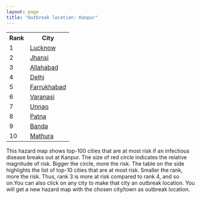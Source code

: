 ```yaml
---
layout: page
title: "Outbreak location: Kanpur"
---
```

<div class="flex-container">
<div class="flex-item-left" id="mapid">
<script src="https://buda-magenta.github.io/hazard_map/load_map.js"></script>

<script>
var marker_outbreak = L.marker([26.460914, 80.321759],{"autoPan": true}).addTo(map); marker_outbreak.bindTooltip("Kanpur").openTooltip();

var circle_1 = L.circle([26.838100, 80.934600], {"pane": "markerPane", "color": "red", "fill": true, "fillOpacity": 0.2, "fillRule": "evenodd", "lineCap": "round", "lineJoin": "round", "opacity": 1.0, "radius": 60555, "stroke": true, "weight": 3}).addTo(map);
circle_1.bindTooltip("Lucknow<br>rank: 1<br>hazard index: 0.060555")
circle_1.bindPopup('<a href="https://buda-magenta.github.io/hazard_map/Lucknow">Lucknow</a>')

var circle_2 = L.circle([25.531031, 78.652689], {"pane": "markerPane", "color": "red", "fill": true, "fillOpacity": 0.2, "fillRule": "evenodd", "lineCap": "round", "lineJoin": "round", "opacity": 1.0, "radius": 50812, "stroke": true, "weight": 3}).addTo(map);
circle_2.bindTooltip("Jhansi<br>rank: 2<br>hazard index: 0.050812")
circle_2.bindPopup('<a href="https://buda-magenta.github.io/hazard_map/Jhansi">Jhansi</a>')

var circle_3 = L.circle([25.438130, 81.833800], {"pane": "markerPane", "color": "red", "fill": true, "fillOpacity": 0.2, "fillRule": "evenodd", "lineCap": "round", "lineJoin": "round", "opacity": 1.0, "radius": 39657, "stroke": true, "weight": 3}).addTo(map);
circle_3.bindTooltip("Allahabad<br>rank: 3<br>hazard index: 0.039658")
circle_3.bindPopup('<a href="https://buda-magenta.github.io/hazard_map/Allahabad">Allahabad</a>')

var circle_4 = L.circle([28.651718, 77.221939], {"pane": "markerPane", "color": "red", "fill": true, "fillOpacity": 0.2, "fillRule": "evenodd", "lineCap": "round", "lineJoin": "round", "opacity": 1.0, "radius": 37897, "stroke": true, "weight": 3}).addTo(map);
circle_4.bindTooltip("Delhi<br>rank: 4<br>hazard index: 0.037898")
circle_4.bindPopup('<a href="https://buda-magenta.github.io/hazard_map/Delhi">Delhi</a>')

var circle_5 = L.circle([27.437194, 79.489129], {"pane": "markerPane", "color": "red", "fill": true, "fillOpacity": 0.2, "fillRule": "evenodd", "lineCap": "round", "lineJoin": "round", "opacity": 1.0, "radius": 20692, "stroke": true, "weight": 3}).addTo(map);
circle_5.bindTooltip("Farrukhabad<br>rank: 5<br>hazard index: 0.020693")
circle_5.bindPopup('<a href="https://buda-magenta.github.io/hazard_map/Farrukhabad">Farrukhabad</a>')

var circle_6 = L.circle([25.335649, 83.007629], {"pane": "markerPane", "color": "red", "fill": true, "fillOpacity": 0.2, "fillRule": "evenodd", "lineCap": "round", "lineJoin": "round", "opacity": 1.0, "radius": 17966, "stroke": true, "weight": 3}).addTo(map);
circle_6.bindTooltip("Varanasi<br>rank: 6<br>hazard index: 0.017967")
circle_6.bindPopup('<a href="https://buda-magenta.github.io/hazard_map/Varanasi">Varanasi</a>')

var circle_7 = L.circle([26.575504, 80.613762], {"pane": "markerPane", "color": "red", "fill": true, "fillOpacity": 0.2, "fillRule": "evenodd", "lineCap": "round", "lineJoin": "round", "opacity": 1.0, "radius": 11588, "stroke": true, "weight": 3}).addTo(map);
circle_7.bindTooltip("Unnao<br>rank: 7<br>hazard index: 0.011589")
circle_7.bindPopup('<a href="https://buda-magenta.github.io/hazard_map/Unnao">Unnao</a>')

var circle_8 = L.circle([25.609324, 85.123525], {"pane": "markerPane", "color": "red", "fill": true, "fillOpacity": 0.2, "fillRule": "evenodd", "lineCap": "round", "lineJoin": "round", "opacity": 1.0, "radius": 9190, "stroke": true, "weight": 3}).addTo(map);
circle_8.bindTooltip("Patna<br>rank: 8<br>hazard index: 0.009190")
circle_8.bindPopup('<a href="https://buda-magenta.github.io/hazard_map/Patna">Patna</a>')

var circle_9 = L.circle([25.476300, 80.339500], {"pane": "markerPane", "color": "red", "fill": true, "fillOpacity": 0.2, "fillRule": "evenodd", "lineCap": "round", "lineJoin": "round", "opacity": 1.0, "radius": 7860, "stroke": true, "weight": 3}).addTo(map);
circle_9.bindTooltip("Banda<br>rank: 9<br>hazard index: 0.007861")
circle_9.bindPopup('<a href="https://buda-magenta.github.io/hazard_map/Banda">Banda</a>')

var circle_10 = L.circle([27.633333, 77.583333], {"pane": "markerPane", "color": "red", "fill": true, "fillOpacity": 0.2, "fillRule": "evenodd", "lineCap": "round", "lineJoin": "round", "opacity": 1.0, "radius": 6493, "stroke": true, "weight": 3}).addTo(map);
circle_10.bindTooltip("Mathura<br>rank: 10<br>hazard index: 0.006493")
circle_10.bindPopup('<a href="https://buda-magenta.github.io/hazard_map/Mathura">Mathura</a>')

var circle_11 = L.circle([25.603508, 83.507454], {"pane": "markerPane", "color": "red", "fill": true, "fillOpacity": 0.2, "fillRule": "evenodd", "lineCap": "round", "lineJoin": "round", "opacity": 1.0, "radius": 5393, "stroke": true, "weight": 3}).addTo(map);
circle_11.bindTooltip("Ghazipur<br>rank: 11<br>hazard index: 0.005394")
circle_11.bindPopup('<a href="https://buda-magenta.github.io/hazard_map/Ghazipur">Ghazipur</a>')

var circle_12 = L.circle([24.700385, 78.518668], {"pane": "markerPane", "color": "red", "fill": true, "fillOpacity": 0.2, "fillRule": "evenodd", "lineCap": "round", "lineJoin": "round", "opacity": 1.0, "radius": 5392, "stroke": true, "weight": 3}).addTo(map);
circle_12.bindTooltip("Lalitpur<br>rank: 12<br>hazard index: 0.005392")
circle_12.bindPopup('<a href="https://buda-magenta.github.io/hazard_map/Lalitpur">Lalitpur</a>')

var circle_13 = L.circle([26.671329, 83.364583], {"pane": "markerPane", "color": "red", "fill": true, "fillOpacity": 0.2, "fillRule": "evenodd", "lineCap": "round", "lineJoin": "round", "opacity": 1.0, "radius": 5323, "stroke": true, "weight": 3}).addTo(map);
circle_13.bindTooltip("Gorakhpur<br>rank: 13<br>hazard index: 0.005323")
circle_13.bindPopup('<a href="https://buda-magenta.github.io/hazard_map/Gorakhpur">Gorakhpur</a>')

var circle_14 = L.circle([25.954628, 83.647350], {"pane": "markerPane", "color": "red", "fill": true, "fillOpacity": 0.2, "fillRule": "evenodd", "lineCap": "round", "lineJoin": "round", "opacity": 1.0, "radius": 5062, "stroke": true, "weight": 3}).addTo(map);
circle_14.bindTooltip("Maunath Bhanjan<br>rank: 14<br>hazard index: 0.005063")
circle_14.bindPopup('<a href="https://buda-magenta.github.io/hazard_map/Maunath_Bhanjan">Maunath Bhanjan</a>')

var circle_15 = L.circle([26.250000, 81.250000], {"pane": "markerPane", "color": "red", "fill": true, "fillOpacity": 0.2, "fillRule": "evenodd", "lineCap": "round", "lineJoin": "round", "opacity": 1.0, "radius": 4172, "stroke": true, "weight": 3}).addTo(map);
circle_15.bindTooltip("Rae Bareli<br>rank: 15<br>hazard index: 0.004173")
circle_15.bindPopup('<a href="https://buda-magenta.github.io/hazard_map/Rae_Bareli">Rae Bareli</a>')

var circle_16 = L.circle([25.843539, 80.918004], {"pane": "markerPane", "color": "red", "fill": true, "fillOpacity": 0.2, "fillRule": "evenodd", "lineCap": "round", "lineJoin": "round", "opacity": 1.0, "radius": 4166, "stroke": true, "weight": 3}).addTo(map);
circle_16.bindTooltip("Fatehpur<br>rank: 16<br>hazard index: 0.004167")
circle_16.bindPopup('<a href="https://buda-magenta.github.io/hazard_map/Fatehpur">Fatehpur</a>')

var circle_17 = L.circle([27.504639, 80.829466], {"pane": "markerPane", "color": "red", "fill": true, "fillOpacity": 0.2, "fillRule": "evenodd", "lineCap": "round", "lineJoin": "round", "opacity": 1.0, "radius": 3438, "stroke": true, "weight": 3}).addTo(map);
circle_17.bindTooltip("Sitapur<br>rank: 17<br>hazard index: 0.003439")
circle_17.bindPopup('<a href="https://buda-magenta.github.io/hazard_map/Sitapur">Sitapur</a>')

var circle_18 = L.circle([22.541418, 88.357691], {"pane": "markerPane", "color": "red", "fill": true, "fillOpacity": 0.2, "fillRule": "evenodd", "lineCap": "round", "lineJoin": "round", "opacity": 1.0, "radius": 3426, "stroke": true, "weight": 3}).addTo(map);
circle_18.bindTooltip("Kolkata<br>rank: 18<br>hazard index: 0.003426")
circle_18.bindPopup('<a href="https://buda-magenta.github.io/hazard_map/Kolkata">Kolkata</a>')

var circle_19 = L.circle([26.915458, 75.818982], {"pane": "markerPane", "color": "red", "fill": true, "fillOpacity": 0.2, "fillRule": "evenodd", "lineCap": "round", "lineJoin": "round", "opacity": 1.0, "radius": 3174, "stroke": true, "weight": 3}).addTo(map);
circle_19.bindTooltip("Jaipur<br>rank: 19<br>hazard index: 0.003174")
circle_19.bindPopup('<a href="https://buda-magenta.github.io/hazard_map/Jaipur">Jaipur</a>')

var circle_20 = L.circle([27.175255, 78.009816], {"pane": "markerPane", "color": "red", "fill": true, "fillOpacity": 0.2, "fillRule": "evenodd", "lineCap": "round", "lineJoin": "round", "opacity": 1.0, "radius": 3131, "stroke": true, "weight": 3}).addTo(map);
circle_20.bindTooltip("Agra<br>rank: 20<br>hazard index: 0.003131")
circle_20.bindPopup('<a href="https://buda-magenta.github.io/hazard_map/Agra">Agra</a>')

var circle_21 = L.circle([28.457876, 79.405571], {"pane": "markerPane", "color": "red", "fill": true, "fillOpacity": 0.2, "fillRule": "evenodd", "lineCap": "round", "lineJoin": "round", "opacity": 1.0, "radius": 2533, "stroke": true, "weight": 3}).addTo(map);
circle_21.bindTooltip("Bareilly<br>rank: 21<br>hazard index: 0.002533")
circle_21.bindPopup('<a href="https://buda-magenta.github.io/hazard_map/Bareilly">Bareilly</a>')

var circle_22 = L.circle([27.733696, 81.477321], {"pane": "markerPane", "color": "red", "fill": true, "fillOpacity": 0.2, "fillRule": "evenodd", "lineCap": "round", "lineJoin": "round", "opacity": 1.0, "radius": 2298, "stroke": true, "weight": 3}).addTo(map);
circle_22.bindTooltip("Bahraich<br>rank: 22<br>hazard index: 0.002298")
circle_22.bindPopup('<a href="https://buda-magenta.github.io/hazard_map/Bahraich">Bahraich</a>')

var circle_23 = L.circle([27.883846, 78.634890], {"pane": "markerPane", "color": "red", "fill": true, "fillOpacity": 0.2, "fillRule": "evenodd", "lineCap": "round", "lineJoin": "round", "opacity": 1.0, "radius": 2135, "stroke": true, "weight": 3}).addTo(map);
circle_23.bindTooltip("Kasganj<br>rank: 23<br>hazard index: 0.002135")
circle_23.bindPopup('<a href="https://buda-magenta.github.io/hazard_map/Kasganj">Kasganj</a>')

var circle_24 = L.circle([27.912633, 79.746563], {"pane": "markerPane", "color": "red", "fill": true, "fillOpacity": 0.2, "fillRule": "evenodd", "lineCap": "round", "lineJoin": "round", "opacity": 1.0, "radius": 2124, "stroke": true, "weight": 3}).addTo(map);
circle_24.bindTooltip("Shahjahanpur<br>rank: 24<br>hazard index: 0.002125")
circle_24.bindPopup('<a href="https://buda-magenta.github.io/hazard_map/Shahjahanpur">Shahjahanpur</a>')

var circle_25 = L.circle([19.075990, 72.877393], {"pane": "markerPane", "color": "red", "fill": true, "fillOpacity": 0.2, "fillRule": "evenodd", "lineCap": "round", "lineJoin": "round", "opacity": 1.0, "radius": 2106, "stroke": true, "weight": 3}).addTo(map);
circle_25.bindTooltip("Mumbai<br>rank: 25<br>hazard index: 0.002106")
circle_25.bindPopup('<a href="https://buda-magenta.github.io/hazard_map/Mumbai">Mumbai</a>')

var circle_26 = L.circle([26.203725, 78.157363], {"pane": "markerPane", "color": "red", "fill": true, "fillOpacity": 0.2, "fillRule": "evenodd", "lineCap": "round", "lineJoin": "round", "opacity": 1.0, "radius": 1935, "stroke": true, "weight": 3}).addTo(map);
circle_26.bindTooltip("Gwalior<br>rank: 26<br>hazard index: 0.001936")
circle_26.bindPopup('<a href="https://buda-magenta.github.io/hazard_map/Gwalior">Gwalior</a>')

var circle_27 = L.circle([25.877933, 84.119959], {"pane": "markerPane", "color": "red", "fill": true, "fillOpacity": 0.2, "fillRule": "evenodd", "lineCap": "round", "lineJoin": "round", "opacity": 1.0, "radius": 1652, "stroke": true, "weight": 3}).addTo(map);
circle_27.bindTooltip("Ballia<br>rank: 27<br>hazard index: 0.001652")
circle_27.bindPopup('<a href="https://buda-magenta.github.io/hazard_map/Ballia">Ballia</a>')

var circle_28 = L.circle([27.876990, 78.137290], {"pane": "markerPane", "color": "red", "fill": true, "fillOpacity": 0.2, "fillRule": "evenodd", "lineCap": "round", "lineJoin": "round", "opacity": 1.0, "radius": 1635, "stroke": true, "weight": 3}).addTo(map);
circle_28.bindTooltip("Aligarh<br>rank: 28<br>hazard index: 0.001636")
circle_28.bindPopup('<a href="https://buda-magenta.github.io/hazard_map/Aligarh">Aligarh</a>')

var circle_29 = L.circle([26.638076, 82.059024], {"pane": "markerPane", "color": "red", "fill": true, "fillOpacity": 0.2, "fillRule": "evenodd", "lineCap": "round", "lineJoin": "round", "opacity": 1.0, "radius": 1631, "stroke": true, "weight": 3}).addTo(map);
circle_29.bindTooltip("Faizabad<br>rank: 29<br>hazard index: 0.001632")
circle_29.bindPopup('<a href="https://buda-magenta.github.io/hazard_map/Faizabad">Faizabad</a>')

var circle_30 = L.circle([26.718324, 79.090254], {"pane": "markerPane", "color": "red", "fill": true, "fillOpacity": 0.2, "fillRule": "evenodd", "lineCap": "round", "lineJoin": "round", "opacity": 1.0, "radius": 1599, "stroke": true, "weight": 3}).addTo(map);
circle_30.bindTooltip("Etawah<br>rank: 30<br>hazard index: 0.001599")
circle_30.bindPopup('<a href="https://buda-magenta.github.io/hazard_map/Etawah">Etawah</a>')

var circle_31 = L.circle([20.266777, 85.843559], {"pane": "markerPane", "color": "red", "fill": true, "fillOpacity": 0.2, "fillRule": "evenodd", "lineCap": "round", "lineJoin": "round", "opacity": 1.0, "radius": 1536, "stroke": true, "weight": 3}).addTo(map);
circle_31.bindTooltip("Bhubaneswar<br>rank: 31<br>hazard index: 0.001537")
circle_31.bindPopup('<a href="https://buda-magenta.github.io/hazard_map/Bhubaneswar">Bhubaneswar</a>')

var circle_32 = L.circle([23.160894, 79.949770], {"pane": "markerPane", "color": "red", "fill": true, "fillOpacity": 0.2, "fillRule": "evenodd", "lineCap": "round", "lineJoin": "round", "opacity": 1.0, "radius": 1517, "stroke": true, "weight": 3}).addTo(map);
circle_32.bindTooltip("Jabalpur<br>rank: 32<br>hazard index: 0.001517")
circle_32.bindPopup('<a href="https://buda-magenta.github.io/hazard_map/Jabalpur">Jabalpur</a>')

var circle_33 = L.circle([27.109667, 81.918329], {"pane": "markerPane", "color": "red", "fill": true, "fillOpacity": 0.2, "fillRule": "evenodd", "lineCap": "round", "lineJoin": "round", "opacity": 1.0, "radius": 1513, "stroke": true, "weight": 3}).addTo(map);
circle_33.bindTooltip("Gonda<br>rank: 33<br>hazard index: 0.001514")
circle_33.bindPopup('<a href="https://buda-magenta.github.io/hazard_map/Gonda">Gonda</a>')

var circle_34 = L.circle([24.796436, 85.007956], {"pane": "markerPane", "color": "red", "fill": true, "fillOpacity": 0.2, "fillRule": "evenodd", "lineCap": "round", "lineJoin": "round", "opacity": 1.0, "radius": 1501, "stroke": true, "weight": 3}).addTo(map);
circle_34.bindTooltip("Gaya<br>rank: 34<br>hazard index: 0.001502")
circle_34.bindPopup('<a href="https://buda-magenta.github.io/hazard_map/Gaya">Gaya</a>')

var circle_35 = L.circle([27.985060, 80.753845], {"pane": "markerPane", "color": "red", "fill": true, "fillOpacity": 0.2, "fillRule": "evenodd", "lineCap": "round", "lineJoin": "round", "opacity": 1.0, "radius": 1473, "stroke": true, "weight": 3}).addTo(map);
circle_35.bindTooltip("Lakhimpur<br>rank: 35<br>hazard index: 0.001474")
circle_35.bindPopup('<a href="https://buda-magenta.github.io/hazard_map/Lakhimpur">Lakhimpur</a>')

var circle_36 = L.circle([23.370035, 85.325013], {"pane": "markerPane", "color": "red", "fill": true, "fillOpacity": 0.2, "fillRule": "evenodd", "lineCap": "round", "lineJoin": "round", "opacity": 1.0, "radius": 1379, "stroke": true, "weight": 3}).addTo(map);
circle_36.bindTooltip("Ranchi<br>rank: 36<br>hazard index: 0.001379")
circle_36.bindPopup('<a href="https://buda-magenta.github.io/hazard_map/Ranchi">Ranchi</a>')

var circle_37 = L.circle([22.801519, 86.202958], {"pane": "markerPane", "color": "red", "fill": true, "fillOpacity": 0.2, "fillRule": "evenodd", "lineCap": "round", "lineJoin": "round", "opacity": 1.0, "radius": 1203, "stroke": true, "weight": 3}).addTo(map);
circle_37.bindTooltip("Jamshedpur<br>rank: 37<br>hazard index: 0.001204")
circle_37.bindPopup('<a href="https://buda-magenta.github.io/hazard_map/Jamshedpur">Jamshedpur</a>')

var circle_38 = L.circle([25.935955, 79.424328], {"pane": "markerPane", "color": "red", "fill": true, "fillOpacity": 0.2, "fillRule": "evenodd", "lineCap": "round", "lineJoin": "round", "opacity": 1.0, "radius": 1186, "stroke": true, "weight": 3}).addTo(map);
circle_38.bindTooltip("Orai<br>rank: 38<br>hazard index: 0.001187")
circle_38.bindPopup('<a href="https://buda-magenta.github.io/hazard_map/Orai">Orai</a>')

var circle_39 = L.circle([24.935635, 82.647701], {"pane": "markerPane", "color": "red", "fill": true, "fillOpacity": 0.2, "fillRule": "evenodd", "lineCap": "round", "lineJoin": "round", "opacity": 1.0, "radius": 1139, "stroke": true, "weight": 3}).addTo(map);
circle_39.bindTooltip("Mirzapur<br>rank: 39<br>hazard index: 0.001139")
circle_39.bindPopup('<a href="https://buda-magenta.github.io/hazard_map/Mirzapur">Mirzapur</a>')

var circle_40 = L.circle([27.338577, 80.097526], {"pane": "markerPane", "color": "red", "fill": true, "fillOpacity": 0.2, "fillRule": "evenodd", "lineCap": "round", "lineJoin": "round", "opacity": 1.0, "radius": 1081, "stroke": true, "weight": 3}).addTo(map);
circle_40.bindTooltip("Hardoi<br>rank: 40<br>hazard index: 0.001081")
circle_40.bindPopup('<a href="https://buda-magenta.github.io/hazard_map/Hardoi">Hardoi</a>')

var circle_41 = L.circle([26.500000, 78.750000], {"pane": "markerPane", "color": "red", "fill": true, "fillOpacity": 0.2, "fillRule": "evenodd", "lineCap": "round", "lineJoin": "round", "opacity": 1.0, "radius": 1079, "stroke": true, "weight": 3}).addTo(map);
circle_41.bindTooltip("Bhind<br>rank: 41<br>hazard index: 0.001079")
circle_41.bindPopup('<a href="https://buda-magenta.github.io/hazard_map/Bhind">Bhind</a>')

var circle_42 = L.circle([25.280733, 83.125128], {"pane": "markerPane", "color": "red", "fill": true, "fillOpacity": 0.2, "fillRule": "evenodd", "lineCap": "round", "lineJoin": "round", "opacity": 1.0, "radius": 1078, "stroke": true, "weight": 3}).addTo(map);
circle_42.bindTooltip("Mughal Sarai<br>rank: 42<br>hazard index: 0.001079")
circle_42.bindPopup('<a href="https://buda-magenta.github.io/hazard_map/Mughal_Sarai">Mughal Sarai</a>')

var circle_43 = L.circle([26.180598, 91.753943], {"pane": "markerPane", "color": "red", "fill": true, "fillOpacity": 0.2, "fillRule": "evenodd", "lineCap": "round", "lineJoin": "round", "opacity": 1.0, "radius": 989, "stroke": true, "weight": 3}).addTo(map);
circle_43.bindTooltip("Guwahati<br>rank: 43<br>hazard index: 0.000990")
circle_43.bindPopup('<a href="https://buda-magenta.github.io/hazard_map/Guwahati">Guwahati</a>')

var circle_44 = L.circle([26.148658, 85.340013], {"pane": "markerPane", "color": "red", "fill": true, "fillOpacity": 0.2, "fillRule": "evenodd", "lineCap": "round", "lineJoin": "round", "opacity": 1.0, "radius": 933, "stroke": true, "weight": 3}).addTo(map);
circle_44.bindTooltip("Muzaffarpur<br>rank: 44<br>hazard index: 0.000933")
circle_44.bindPopup('<a href="https://buda-magenta.github.io/hazard_map/Muzaffarpur">Muzaffarpur</a>')

var circle_45 = L.circle([27.177366, 78.389912], {"pane": "markerPane", "color": "red", "fill": true, "fillOpacity": 0.2, "fillRule": "evenodd", "lineCap": "round", "lineJoin": "round", "opacity": 1.0, "radius": 932, "stroke": true, "weight": 3}).addTo(map);
circle_45.bindTooltip("Firozabad<br>rank: 45<br>hazard index: 0.000933")
circle_45.bindPopup('<a href="https://buda-magenta.github.io/hazard_map/Firozabad">Firozabad</a>')

var circle_46 = L.circle([20.468600, 85.879200], {"pane": "markerPane", "color": "red", "fill": true, "fillOpacity": 0.2, "fillRule": "evenodd", "lineCap": "round", "lineJoin": "round", "opacity": 1.0, "radius": 929, "stroke": true, "weight": 3}).addTo(map);
circle_46.bindTooltip("Cuttack<br>rank: 46<br>hazard index: 0.000930")
circle_46.bindPopup('<a href="https://buda-magenta.github.io/hazard_map/Cuttack">Cuttack</a>')

var circle_47 = L.circle([26.242511, 82.296169], {"pane": "markerPane", "color": "red", "fill": true, "fillOpacity": 0.2, "fillRule": "evenodd", "lineCap": "round", "lineJoin": "round", "opacity": 1.0, "radius": 891, "stroke": true, "weight": 3}).addTo(map);
circle_47.bindTooltip("Sultanpur<br>rank: 47<br>hazard index: 0.000892")
circle_47.bindPopup('<a href="https://buda-magenta.github.io/hazard_map/Sultanpur">Sultanpur</a>')

var circle_48 = L.circle([23.258486, 77.401989], {"pane": "markerPane", "color": "red", "fill": true, "fillOpacity": 0.2, "fillRule": "evenodd", "lineCap": "round", "lineJoin": "round", "opacity": 1.0, "radius": 881, "stroke": true, "weight": 3}).addTo(map);
circle_48.bindTooltip("Bhopal<br>rank: 48<br>hazard index: 0.000882")
circle_48.bindPopup('<a href="https://buda-magenta.github.io/hazard_map/Bhopal">Bhopal</a>')

var circle_49 = L.circle([26.716413, 88.430992], {"pane": "markerPane", "color": "red", "fill": true, "fillOpacity": 0.2, "fillRule": "evenodd", "lineCap": "round", "lineJoin": "round", "opacity": 1.0, "radius": 872, "stroke": true, "weight": 3}).addTo(map);
circle_49.bindTooltip("Siliguri<br>rank: 49<br>hazard index: 0.000873")
circle_49.bindPopup('<a href="https://buda-magenta.github.io/hazard_map/Siliguri">Siliguri</a>')

var circle_50 = L.circle([25.286698, 87.132254], {"pane": "markerPane", "color": "red", "fill": true, "fillOpacity": 0.2, "fillRule": "evenodd", "lineCap": "round", "lineJoin": "round", "opacity": 1.0, "radius": 794, "stroke": true, "weight": 3}).addTo(map);
circle_50.bindTooltip("Bhagalpur<br>rank: 50<br>hazard index: 0.000794")
circle_50.bindPopup('<a href="https://buda-magenta.github.io/hazard_map/Bhagalpur">Bhagalpur</a>')

var circle_51 = L.circle([27.209822, 79.048137], {"pane": "markerPane", "color": "red", "fill": true, "fillOpacity": 0.2, "fillRule": "evenodd", "lineCap": "round", "lineJoin": "round", "opacity": 1.0, "radius": 781, "stroke": true, "weight": 3}).addTo(map);
circle_51.bindTooltip("Mainpuri<br>rank: 51<br>hazard index: 0.000782")
circle_51.bindPopup('<a href="https://buda-magenta.github.io/hazard_map/Mainpuri">Mainpuri</a>')

var circle_52 = L.circle([24.500000, 81.000000], {"pane": "markerPane", "color": "red", "fill": true, "fillOpacity": 0.2, "fillRule": "evenodd", "lineCap": "round", "lineJoin": "round", "opacity": 1.0, "radius": 778, "stroke": true, "weight": 3}).addTo(map);
circle_52.bindTooltip("Satna<br>rank: 52<br>hazard index: 0.000779")
circle_52.bindPopup('<a href="https://buda-magenta.github.io/hazard_map/Satna">Satna</a>')

var circle_53 = L.circle([26.439874, 80.018000], {"pane": "markerPane", "color": "red", "fill": true, "fillOpacity": 0.2, "fillRule": "evenodd", "lineCap": "round", "lineJoin": "round", "opacity": 1.0, "radius": 776, "stroke": true, "weight": 3}).addTo(map);
circle_53.bindTooltip("Akbarpur<br>rank: 53<br>hazard index: 0.000777")
circle_53.bindPopup('<a href="https://buda-magenta.github.io/hazard_map/Akbarpur">Akbarpur</a>')

var circle_54 = L.circle([25.565691, 80.063489], {"pane": "markerPane", "color": "red", "fill": true, "fillOpacity": 0.2, "fillRule": "evenodd", "lineCap": "round", "lineJoin": "round", "opacity": 1.0, "radius": 770, "stroke": true, "weight": 3}).addTo(map);
circle_54.bindTooltip("Khanna<br>rank: 54<br>hazard index: 0.000770")
circle_54.bindPopup('<a href="https://buda-magenta.github.io/hazard_map/Khanna">Khanna</a>')

var circle_55 = L.circle([27.036604, 78.651436], {"pane": "markerPane", "color": "red", "fill": true, "fillOpacity": 0.2, "fillRule": "evenodd", "lineCap": "round", "lineJoin": "round", "opacity": 1.0, "radius": 737, "stroke": true, "weight": 3}).addTo(map);
circle_55.bindTooltip("Shikohabad<br>rank: 55<br>hazard index: 0.000738")
circle_55.bindPopup('<a href="https://buda-magenta.github.io/hazard_map/Shikohabad">Shikohabad</a>')

var circle_56 = L.circle([23.021624, 72.579707], {"pane": "markerPane", "color": "red", "fill": true, "fillOpacity": 0.2, "fillRule": "evenodd", "lineCap": "round", "lineJoin": "round", "opacity": 1.0, "radius": 710, "stroke": true, "weight": 3}).addTo(map);
circle_56.bindTooltip("Ahmedabad<br>rank: 56<br>hazard index: 0.000710")
circle_56.bindPopup('<a href="https://buda-magenta.github.io/hazard_map/Ahmedabad">Ahmedabad</a>')

var circle_57 = L.circle([23.795281, 86.430964], {"pane": "markerPane", "color": "red", "fill": true, "fillOpacity": 0.2, "fillRule": "evenodd", "lineCap": "round", "lineJoin": "round", "opacity": 1.0, "radius": 699, "stroke": true, "weight": 3}).addTo(map);
circle_57.bindTooltip("Dhanbad<br>rank: 57<br>hazard index: 0.000700")
circle_57.bindPopup('<a href="https://buda-magenta.github.io/hazard_map/Dhanbad">Dhanbad</a>')

var circle_58 = L.circle([21.237947, 81.633683], {"pane": "markerPane", "color": "red", "fill": true, "fillOpacity": 0.2, "fillRule": "evenodd", "lineCap": "round", "lineJoin": "round", "opacity": 1.0, "radius": 683, "stroke": true, "weight": 3}).addTo(map);
circle_58.bindTooltip("Raipur<br>rank: 58<br>hazard index: 0.000683")
circle_58.bindPopup('<a href="https://buda-magenta.github.io/hazard_map/Raipur">Raipur</a>')

var circle_59 = L.circle([25.750000, 78.500000], {"pane": "markerPane", "color": "red", "fill": true, "fillOpacity": 0.2, "fillRule": "evenodd", "lineCap": "round", "lineJoin": "round", "opacity": 1.0, "radius": 659, "stroke": true, "weight": 3}).addTo(map);
circle_59.bindTooltip("Datia<br>rank: 59<br>hazard index: 0.000660")
circle_59.bindPopup('<a href="https://buda-magenta.github.io/hazard_map/Datia">Datia</a>')

var circle_60 = L.circle([29.154148, 77.305954], {"pane": "markerPane", "color": "red", "fill": true, "fillOpacity": 0.2, "fillRule": "evenodd", "lineCap": "round", "lineJoin": "round", "opacity": 1.0, "radius": 603, "stroke": true, "weight": 3}).addTo(map);
circle_60.bindTooltip("Baraut<br>rank: 60<br>hazard index: 0.000603")
circle_60.bindPopup('<a href="https://buda-magenta.github.io/hazard_map/Baraut">Baraut</a>')

var circle_61 = L.circle([25.773344, 84.784977], {"pane": "markerPane", "color": "red", "fill": true, "fillOpacity": 0.2, "fillRule": "evenodd", "lineCap": "round", "lineJoin": "round", "opacity": 1.0, "radius": 601, "stroke": true, "weight": 3}).addTo(map);
circle_61.bindTooltip("Chapra<br>rank: 61<br>hazard index: 0.000602")
circle_61.bindPopup('<a href="https://buda-magenta.github.io/hazard_map/Chapra">Chapra</a>')

var circle_62 = L.circle([25.196826, 76.000893], {"pane": "markerPane", "color": "red", "fill": true, "fillOpacity": 0.2, "fillRule": "evenodd", "lineCap": "round", "lineJoin": "round", "opacity": 1.0, "radius": 594, "stroke": true, "weight": 3}).addTo(map);
circle_62.bindTooltip("Kota<br>rank: 62<br>hazard index: 0.000595")
circle_62.bindPopup('<a href="https://buda-magenta.github.io/hazard_map/Kota">Kota</a>')

var circle_63 = L.circle([26.423847, 83.762732], {"pane": "markerPane", "color": "red", "fill": true, "fillOpacity": 0.2, "fillRule": "evenodd", "lineCap": "round", "lineJoin": "round", "opacity": 1.0, "radius": 592, "stroke": true, "weight": 3}).addTo(map);
circle_63.bindTooltip("Deoria<br>rank: 63<br>hazard index: 0.000592")
circle_63.bindPopup('<a href="https://buda-magenta.github.io/hazard_map/Deoria">Deoria</a>')

var circle_64 = L.circle([29.000653, 77.768229], {"pane": "markerPane", "color": "red", "fill": true, "fillOpacity": 0.2, "fillRule": "evenodd", "lineCap": "round", "lineJoin": "round", "opacity": 1.0, "radius": 541, "stroke": true, "weight": 3}).addTo(map);
circle_64.bindTooltip("Meerut<br>rank: 64<br>hazard index: 0.000541")
circle_64.bindPopup('<a href="https://buda-magenta.github.io/hazard_map/Meerut">Meerut</a>')

var circle_65 = L.circle([28.428262, 77.002700], {"pane": "markerPane", "color": "red", "fill": true, "fillOpacity": 0.2, "fillRule": "evenodd", "lineCap": "round", "lineJoin": "round", "opacity": 1.0, "radius": 535, "stroke": true, "weight": 3}).addTo(map);
circle_65.bindTooltip("Gurgaon<br>rank: 65<br>hazard index: 0.000536")
circle_65.bindPopup('<a href="https://buda-magenta.github.io/hazard_map/Gurgaon">Gurgaon</a>')

var circle_66 = L.circle([25.623457, 84.596839], {"pane": "markerPane", "color": "red", "fill": true, "fillOpacity": 0.2, "fillRule": "evenodd", "lineCap": "round", "lineJoin": "round", "opacity": 1.0, "radius": 522, "stroke": true, "weight": 3}).addTo(map);
circle_66.bindTooltip("Arrah<br>rank: 66<br>hazard index: 0.000523")
circle_66.bindPopup('<a href="https://buda-magenta.github.io/hazard_map/Arrah">Arrah</a>')

var circle_67 = L.circle([23.699128, 85.991069], {"pane": "markerPane", "color": "red", "fill": true, "fillOpacity": 0.2, "fillRule": "evenodd", "lineCap": "round", "lineJoin": "round", "opacity": 1.0, "radius": 498, "stroke": true, "weight": 3}).addTo(map);
circle_67.bindTooltip("Bokaro<br>rank: 67<br>hazard index: 0.000498")
circle_67.bindPopup('<a href="https://buda-magenta.github.io/hazard_map/Bokaro">Bokaro</a>')

var circle_68 = L.circle([28.402979, 77.310384], {"pane": "markerPane", "color": "red", "fill": true, "fillOpacity": 0.2, "fillRule": "evenodd", "lineCap": "round", "lineJoin": "round", "opacity": 1.0, "radius": 491, "stroke": true, "weight": 3}).addTo(map);
circle_68.bindTooltip("Faridabad<br>rank: 68<br>hazard index: 0.000492")
circle_68.bindPopup('<a href="https://buda-magenta.github.io/hazard_map/Faridabad">Faridabad</a>')

var circle_69 = L.circle([26.022697, 83.028873], {"pane": "markerPane", "color": "red", "fill": true, "fillOpacity": 0.2, "fillRule": "evenodd", "lineCap": "round", "lineJoin": "round", "opacity": 1.0, "radius": 491, "stroke": true, "weight": 3}).addTo(map);
circle_69.bindTooltip("Azamgarh<br>rank: 69<br>hazard index: 0.000491")
circle_69.bindPopup('<a href="https://buda-magenta.github.io/hazard_map/Azamgarh">Azamgarh</a>')

var circle_70 = L.circle([25.560900, 87.647654], {"pane": "markerPane", "color": "red", "fill": true, "fillOpacity": 0.2, "fillRule": "evenodd", "lineCap": "round", "lineJoin": "round", "opacity": 1.0, "radius": 467, "stroke": true, "weight": 3}).addTo(map);
circle_70.bindTooltip("Katihar<br>rank: 70<br>hazard index: 0.000467")
circle_70.bindPopup('<a href="https://buda-magenta.github.io/hazard_map/Katihar">Katihar</a>')

var circle_71 = L.circle([30.909016, 75.851601], {"pane": "markerPane", "color": "red", "fill": true, "fillOpacity": 0.2, "fillRule": "evenodd", "lineCap": "round", "lineJoin": "round", "opacity": 1.0, "radius": 448, "stroke": true, "weight": 3}).addTo(map);
circle_71.bindTooltip("Ludhiana<br>rank: 71<br>hazard index: 0.000448")
circle_71.bindPopup('<a href="https://buda-magenta.github.io/hazard_map/Ludhiana">Ludhiana</a>')

var circle_72 = L.circle([28.570784, 77.327107], {"pane": "markerPane", "color": "red", "fill": true, "fillOpacity": 0.2, "fillRule": "evenodd", "lineCap": "round", "lineJoin": "round", "opacity": 1.0, "radius": 421, "stroke": true, "weight": 3}).addTo(map);
circle_72.bindTooltip("Noida<br>rank: 72<br>hazard index: 0.000422")
circle_72.bindPopup('<a href="https://buda-magenta.github.io/hazard_map/Noida">Noida</a>')

var circle_73 = L.circle([25.795593, 82.488341], {"pane": "markerPane", "color": "red", "fill": true, "fillOpacity": 0.2, "fillRule": "evenodd", "lineCap": "round", "lineJoin": "round", "opacity": 1.0, "radius": 398, "stroke": true, "weight": 3}).addTo(map);
circle_73.bindTooltip("Jaunpur<br>rank: 73<br>hazard index: 0.000399")
circle_73.bindPopup('<a href="https://buda-magenta.github.io/hazard_map/Jaunpur">Jaunpur</a>')

var circle_74 = L.circle([28.901090, 76.580193], {"pane": "markerPane", "color": "red", "fill": true, "fillOpacity": 0.2, "fillRule": "evenodd", "lineCap": "round", "lineJoin": "round", "opacity": 1.0, "radius": 389, "stroke": true, "weight": 3}).addTo(map);
circle_74.bindTooltip("Rohtak<br>rank: 74<br>hazard index: 0.000390")
circle_74.bindPopup('<a href="https://buda-magenta.github.io/hazard_map/Rohtak">Rohtak</a>')

var circle_75 = L.circle([23.687130, 86.974659], {"pane": "markerPane", "color": "red", "fill": true, "fillOpacity": 0.2, "fillRule": "evenodd", "lineCap": "round", "lineJoin": "round", "opacity": 1.0, "radius": 385, "stroke": true, "weight": 3}).addTo(map);
circle_75.bindTooltip("Asansol<br>rank: 75<br>hazard index: 0.000386")
circle_75.bindPopup('<a href="https://buda-magenta.github.io/hazard_map/Asansol">Asansol</a>')

var circle_76 = L.circle([26.724789, 82.793269], {"pane": "markerPane", "color": "red", "fill": true, "fillOpacity": 0.2, "fillRule": "evenodd", "lineCap": "round", "lineJoin": "round", "opacity": 1.0, "radius": 382, "stroke": true, "weight": 3}).addTo(map);
circle_76.bindTooltip("Basti<br>rank: 76<br>hazard index: 0.000383")
circle_76.bindPopup('<a href="https://buda-magenta.github.io/hazard_map/Basti">Basti</a>')

var circle_77 = L.circle([28.794068, 79.185930], {"pane": "markerPane", "color": "red", "fill": true, "fillOpacity": 0.2, "fillRule": "evenodd", "lineCap": "round", "lineJoin": "round", "opacity": 1.0, "radius": 379, "stroke": true, "weight": 3}).addTo(map);
circle_77.bindTooltip("Rampur<br>rank: 77<br>hazard index: 0.000380")
circle_77.bindPopup('<a href="https://buda-magenta.github.io/hazard_map/Rampur">Rampur</a>')

var circle_78 = L.circle([25.720581, 85.255560], {"pane": "markerPane", "color": "red", "fill": true, "fillOpacity": 0.2, "fillRule": "evenodd", "lineCap": "round", "lineJoin": "round", "opacity": 1.0, "radius": 369, "stroke": true, "weight": 3}).addTo(map);
circle_78.bindTooltip("Hajipur<br>rank: 78<br>hazard index: 0.000369")
circle_78.bindPopup('<a href="https://buda-magenta.github.io/hazard_map/Hajipur">Hajipur</a>')

var circle_79 = L.circle([28.863842, 78.805778], {"pane": "markerPane", "color": "red", "fill": true, "fillOpacity": 0.2, "fillRule": "evenodd", "lineCap": "round", "lineJoin": "round", "opacity": 1.0, "radius": 360, "stroke": true, "weight": 3}).addTo(map);
circle_79.bindTooltip("Moradabad<br>rank: 79<br>hazard index: 0.000360")
circle_79.bindPopup('<a href="https://buda-magenta.github.io/hazard_map/Moradabad">Moradabad</a>')

var circle_80 = L.circle([21.170200, 72.831100], {"pane": "markerPane", "color": "red", "fill": true, "fillOpacity": 0.2, "fillRule": "evenodd", "lineCap": "round", "lineJoin": "round", "opacity": 1.0, "radius": 359, "stroke": true, "weight": 3}).addTo(map);
circle_80.bindTooltip("Surat<br>rank: 80<br>hazard index: 0.000359")
circle_80.bindPopup('<a href="https://buda-magenta.github.io/hazard_map/Surat">Surat</a>')

var circle_81 = L.circle([25.512719, 86.090571], {"pane": "markerPane", "color": "red", "fill": true, "fillOpacity": 0.2, "fillRule": "evenodd", "lineCap": "round", "lineJoin": "round", "opacity": 1.0, "radius": 358, "stroke": true, "weight": 3}).addTo(map);
circle_81.bindTooltip("Begusarai<br>rank: 81<br>hazard index: 0.000358")
circle_81.bindPopup('<a href="https://buda-magenta.github.io/hazard_map/Begusarai">Begusarai</a>')

var circle_82 = L.circle([25.623400, 85.041700], {"pane": "markerPane", "color": "red", "fill": true, "fillOpacity": 0.2, "fillRule": "evenodd", "lineCap": "round", "lineJoin": "round", "opacity": 1.0, "radius": 351, "stroke": true, "weight": 3}).addTo(map);
circle_82.bindTooltip("Dinapur Nizamat<br>rank: 82<br>hazard index: 0.000351")
circle_82.bindPopup('<a href="https://buda-magenta.github.io/hazard_map/Dinapur_Nizamat">Dinapur Nizamat</a>')

var circle_83 = L.circle([12.979120, 77.591300], {"pane": "markerPane", "color": "red", "fill": true, "fillOpacity": 0.2, "fillRule": "evenodd", "lineCap": "round", "lineJoin": "round", "opacity": 1.0, "radius": 342, "stroke": true, "weight": 3}).addTo(map);
circle_83.bindTooltip("Bangalore<br>rank: 83<br>hazard index: 0.000342")
circle_83.bindPopup('<a href="https://buda-magenta.github.io/hazard_map/Bangalore">Bangalore</a>')

var circle_84 = L.circle([26.296772, 73.035143], {"pane": "markerPane", "color": "red", "fill": true, "fillOpacity": 0.2, "fillRule": "evenodd", "lineCap": "round", "lineJoin": "round", "opacity": 1.0, "radius": 330, "stroke": true, "weight": 3}).addTo(map);
circle_84.bindTooltip("Jodhpur<br>rank: 84<br>hazard index: 0.000331")
circle_84.bindPopup('<a href="https://buda-magenta.github.io/hazard_map/Jodhpur">Jodhpur</a>')

var circle_85 = L.circle([24.900100, 84.018211], {"pane": "markerPane", "color": "red", "fill": true, "fillOpacity": 0.2, "fillRule": "evenodd", "lineCap": "round", "lineJoin": "round", "opacity": 1.0, "radius": 323, "stroke": true, "weight": 3}).addTo(map);
circle_85.bindTooltip("Sasaram<br>rank: 85<br>hazard index: 0.000323")
circle_85.bindPopup('<a href="https://buda-magenta.github.io/hazard_map/Sasaram">Sasaram</a>')

var circle_86 = L.circle([28.651718, 77.221939], {"pane": "markerPane", "color": "red", "fill": true, "fillOpacity": 0.2, "fillRule": "evenodd", "lineCap": "round", "lineJoin": "round", "opacity": 1.0, "radius": 320, "stroke": true, "weight": 3}).addTo(map);
circle_86.bindTooltip("Dehri<br>rank: 86<br>hazard index: 0.000321")
circle_86.bindPopup('<a href="https://buda-magenta.github.io/hazard_map/Dehri">Dehri</a>')

var circle_87 = L.circle([25.133173, 86.525040], {"pane": "markerPane", "color": "red", "fill": true, "fillOpacity": 0.2, "fillRule": "evenodd", "lineCap": "round", "lineJoin": "round", "opacity": 1.0, "radius": 317, "stroke": true, "weight": 3}).addTo(map);
circle_87.bindTooltip("Kharagpur<br>rank: 87<br>hazard index: 0.000318")
circle_87.bindPopup('<a href="https://buda-magenta.github.io/hazard_map/Kharagpur">Kharagpur</a>')

var circle_88 = L.circle([23.809612, 78.759114], {"pane": "markerPane", "color": "red", "fill": true, "fillOpacity": 0.2, "fillRule": "evenodd", "lineCap": "round", "lineJoin": "round", "opacity": 1.0, "radius": 315, "stroke": true, "weight": 3}).addTo(map);
circle_88.bindTooltip("Sagar<br>rank: 88<br>hazard index: 0.000316")
circle_88.bindPopup('<a href="https://buda-magenta.github.io/hazard_map/Sagar">Sagar</a>')

var circle_89 = L.circle([27.265212, 77.369126], {"pane": "markerPane", "color": "red", "fill": true, "fillOpacity": 0.2, "fillRule": "evenodd", "lineCap": "round", "lineJoin": "round", "opacity": 1.0, "radius": 299, "stroke": true, "weight": 3}).addTo(map);
circle_89.bindTooltip("Bharatpur<br>rank: 89<br>hazard index: 0.000299")
circle_89.bindPopup('<a href="https://buda-magenta.github.io/hazard_map/Bharatpur">Bharatpur</a>')

var circle_90 = L.circle([28.753900, 77.399900], {"pane": "markerPane", "color": "red", "fill": true, "fillOpacity": 0.2, "fillRule": "evenodd", "lineCap": "round", "lineJoin": "round", "opacity": 1.0, "radius": 273, "stroke": true, "weight": 3}).addTo(map);
circle_90.bindTooltip("Khora<br>rank: 90<br>hazard index: 0.000273")
circle_90.bindPopup('<a href="https://buda-magenta.github.io/hazard_map/Khora">Khora</a>')

var circle_91 = L.circle([21.149813, 79.082056], {"pane": "markerPane", "color": "red", "fill": true, "fillOpacity": 0.2, "fillRule": "evenodd", "lineCap": "round", "lineJoin": "round", "opacity": 1.0, "radius": 268, "stroke": true, "weight": 3}).addTo(map);
circle_91.bindTooltip("Nagpur<br>rank: 91<br>hazard index: 0.000269")
circle_91.bindPopup('<a href="https://buda-magenta.github.io/hazard_map/Nagpur">Nagpur</a>')

var circle_92 = L.circle([26.083143, 86.032571], {"pane": "markerPane", "color": "red", "fill": true, "fillOpacity": 0.2, "fillRule": "evenodd", "lineCap": "round", "lineJoin": "round", "opacity": 1.0, "radius": 264, "stroke": true, "weight": 3}).addTo(map);
circle_92.bindTooltip("Darbhanga<br>rank: 92<br>hazard index: 0.000264")
circle_92.bindPopup('<a href="https://buda-magenta.github.io/hazard_map/Darbhanga">Darbhanga</a>')

var circle_93 = L.circle([26.131004, 84.391257], {"pane": "markerPane", "color": "red", "fill": true, "fillOpacity": 0.2, "fillRule": "evenodd", "lineCap": "round", "lineJoin": "round", "opacity": 1.0, "radius": 257, "stroke": true, "weight": 3}).addTo(map);
circle_93.bindTooltip("Siwan<br>rank: 93<br>hazard index: 0.000258")
circle_93.bindPopup('<a href="https://buda-magenta.github.io/hazard_map/Siwan">Siwan</a>')

var circle_94 = L.circle([29.988077, 77.508130], {"pane": "markerPane", "color": "red", "fill": true, "fillOpacity": 0.2, "fillRule": "evenodd", "lineCap": "round", "lineJoin": "round", "opacity": 1.0, "radius": 254, "stroke": true, "weight": 3}).addTo(map);
circle_94.bindTooltip("Saharanpur<br>rank: 94<br>hazard index: 0.000255")
circle_94.bindPopup('<a href="https://buda-magenta.github.io/hazard_map/Saharanpur">Saharanpur</a>')

var circle_95 = L.circle([27.573243, 78.111739], {"pane": "markerPane", "color": "red", "fill": true, "fillOpacity": 0.2, "fillRule": "evenodd", "lineCap": "round", "lineJoin": "round", "opacity": 1.0, "radius": 250, "stroke": true, "weight": 3}).addTo(map);
circle_95.bindTooltip("Hathras<br>rank: 95<br>hazard index: 0.000250")
circle_95.bindPopup('<a href="https://buda-magenta.github.io/hazard_map/Hathras">Hathras</a>')

var circle_96 = L.circle([27.639077, 76.614452], {"pane": "markerPane", "color": "red", "fill": true, "fillOpacity": 0.2, "fillRule": "evenodd", "lineCap": "round", "lineJoin": "round", "opacity": 1.0, "radius": 245, "stroke": true, "weight": 3}).addTo(map);
circle_96.bindTooltip("Alwar<br>rank: 96<br>hazard index: 0.000245")
circle_96.bindPopup('<a href="https://buda-magenta.github.io/hazard_map/Alwar">Alwar</a>')

var circle_97 = L.circle([31.292011, 75.568058], {"pane": "markerPane", "color": "red", "fill": true, "fillOpacity": 0.2, "fillRule": "evenodd", "lineCap": "round", "lineJoin": "round", "opacity": 1.0, "radius": 239, "stroke": true, "weight": 3}).addTo(map);
circle_97.bindTooltip("Jalandhar<br>rank: 97<br>hazard index: 0.000240")
circle_97.bindPopup('<a href="https://buda-magenta.github.io/hazard_map/Jalandhar">Jalandhar</a>')

var circle_98 = L.circle([17.388786, 78.461065], {"pane": "markerPane", "color": "red", "fill": true, "fillOpacity": 0.2, "fillRule": "evenodd", "lineCap": "round", "lineJoin": "round", "opacity": 1.0, "radius": 239, "stroke": true, "weight": 3}).addTo(map);
circle_98.bindTooltip("Hyderabad<br>rank: 98<br>hazard index: 0.000240")
circle_98.bindPopup('<a href="https://buda-magenta.github.io/hazard_map/Hyderabad">Hyderabad</a>')

var circle_99 = L.circle([22.383333, 82.133333], {"pane": "markerPane", "color": "red", "fill": true, "fillOpacity": 0.2, "fillRule": "evenodd", "lineCap": "round", "lineJoin": "round", "opacity": 1.0, "radius": 223, "stroke": true, "weight": 3}).addTo(map);
circle_99.bindTooltip("Bilaspur<br>rank: 99<br>hazard index: 0.000223")
circle_99.bindPopup('<a href="https://buda-magenta.github.io/hazard_map/Bilaspur">Bilaspur</a>')

var circle_100 = L.circle([23.535048, 87.338043], {"pane": "markerPane", "color": "red", "fill": true, "fillOpacity": 0.2, "fillRule": "evenodd", "lineCap": "round", "lineJoin": "round", "opacity": 1.0, "radius": 222, "stroke": true, "weight": 3}).addTo(map);
circle_100.bindTooltip("Durgapur<br>rank: 100<br>hazard index: 0.000222")
circle_100.bindPopup('<a href="https://buda-magenta.github.io/hazard_map/Durgapur">Durgapur</a>')
</script>
</div>


<div class="flex-item-right">
<table>
<tr>
<th>Rank</th>
<th>City</th>
</tr>

<tr>
<td>1</td>
<td><a href="https://buda-magenta.github.io/hazard_map/Lucknow">Lucknow</a></td>
</tr>

<tr>
<td>2</td>
<td><a href="https://buda-magenta.github.io/hazard_map/Jhansi">Jhansi</a></td>
</tr>

<tr>
<td>3</td>
<td><a href="https://buda-magenta.github.io/hazard_map/Allahabad">Allahabad</a></td>
</tr>

<tr>
<td>4</td>
<td><a href="https://buda-magenta.github.io/hazard_map/Delhi">Delhi</a></td>
</tr>

<tr>
<td>5</td>
<td><a href="https://buda-magenta.github.io/hazard_map/Farrukhabad">Farrukhabad</a></td>
</tr>

<tr>
<td>6</td>
<td><a href="https://buda-magenta.github.io/hazard_map/Varanasi">Varanasi</a></td>
</tr>

<tr>
<td>7</td>
<td><a href="https://buda-magenta.github.io/hazard_map/Unnao">Unnao</a></td>
</tr>

<tr>
<td>8</td>
<td><a href="https://buda-magenta.github.io/hazard_map/Patna">Patna</a></td>
</tr>

<tr>
<td>9</td>
<td><a href="https://buda-magenta.github.io/hazard_map/Banda">Banda</a></td>
</tr>

<tr>
<td>10</td>
<td><a href="https://buda-magenta.github.io/hazard_map/Mathura">Mathura</a></td>
</tr>

</table>
</div>
</div>


<p align="left">This hazard map shows top-100 cities that are at most risk if an infectious disease breaks out at Kanpur. The size of red circle indicates the relative magnitude of risk. Bigger the circle, more the risk. The table on the side highlights the list of top-10 cities that are at most risk. Smaller the rank, more the risk. Thus, rank 3 is more at risk compared to rank 4, and so on.You can also click on any city to make that city an outbreak location. You will get a new hazard map with the chosen city/town as outbreak location.
</p>